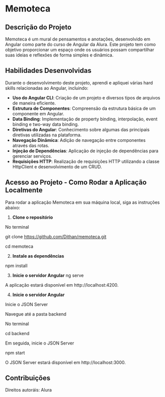 # Memoteca

## Descrição do Projeto

Memoteca é um mural de pensamentos e anotações, desenvolvido em Angular como parte do curso de Angular da Alura. Este projeto tem como objetivo proporcionar um espaço onde os usuários possam compartilhar suas ideias e reflexões de forma simples e dinâmica.

## Habilidades Desenvolvidas

Durante o desenvolvimento deste projeto, aprendi e apliquei várias hard skills relacionadas ao Angular, incluindo:

- **Uso do Angular CLI**: Criação de um projeto e diversos tipos de arquivos de maneira eficiente.
- **Estrutura de Componentes**: Compreensão da estrutura básica de um componente em Angular.
- **Data Binding**: Implementação de property binding, interpolação, event binding e two-way data binding.
- **Diretivas do Angular**: Conhecimento sobre algumas das principais diretivas utilizadas na plataforma.
- **Navegação Dinâmica**: Adição de navegação entre componentes através das rotas.
- **Injeção de Dependências**: Aplicação de injeção de dependências para gerenciar serviços.
- **Requisições HTTP**: Realização de requisições HTTP utilizando a classe HttpClient e desenvolvimento de um CRUD.

## Acesso ao Projeto - Como Rodar a Aplicação Localmente

Para rodar a aplicação Memoteca em sua máquina local, siga as instruções abaixo:

1. **Clone o repositório**

No terminal

git clone https://github.com/Dithan/memoteca.git

cd memoteca

2. **Instale as dependências**

npm install

3. **Inicie o servidor Angular**
ng serve

A aplicação estará disponível em http://localhost:4200.

4. **Inicie o servidor Angular**

Inicie o JSON Server

Navegue até a pasta backend

No terminal

cd backend

Em seguida, inicie o JSON Server

npm start

O JSON Server estará disponível em http://localhost:3000.

## Contribuições

Direitos autoráis: Alura
